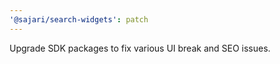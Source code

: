 ```yaml
---
'@sajari/search-widgets': patch
---
```


Upgrade SDK packages to fix various UI break and SEO issues.
